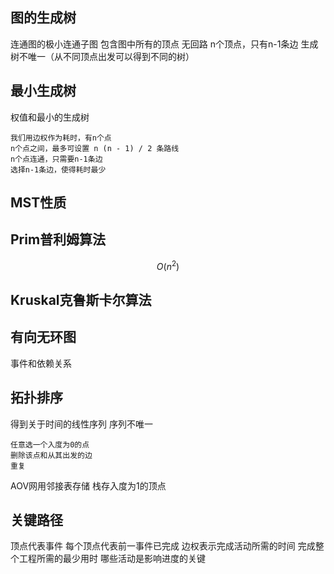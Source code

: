## 图的生成树
连通图的极小连通子图
包含图中所有的顶点
无回路
n个顶点，只有n-1条边
生成树不唯一（从不同顶点出发可以得到不同的树）
## 最小生成树
权值和最小的生成树
```
我们用边权作为耗时，有n个点
n个点之间，最多可设置 n (n - 1) / 2 条路线
n个点连通，只需要n-1条边
选择n-1条边，使得耗时最少
```
## MST性质
## Prim普利姆算法
$$
O(n^2)
$$
## Kruskal克鲁斯卡尔算法
## 有向无环图
事件和依赖关系
## 拓扑排序
得到关于时间的线性序列
序列不唯一
```
任意选一个入度为0的点
删除该点和从其出发的边
重复
```
AOV网用邻接表存储
栈存入度为1的顶点
## 关键路径
顶点代表事件
每个顶点代表前一事件已完成
边权表示完成活动所需的时间
完成整个工程所需的最少用时
哪些活动是影响进度的关键
